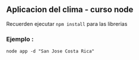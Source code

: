 

## Aplicacion del clima  - curso node

Recuerden ejecutar ```npm install``` para las librerias

### Ejemplo :

```node app -d "San Jose Costa Rica"```

